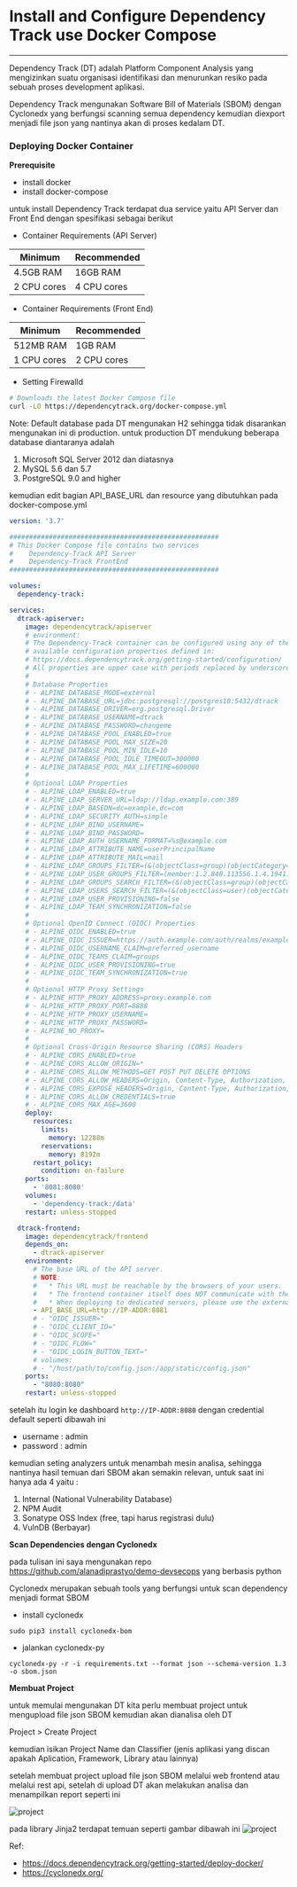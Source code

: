 # Install and Configure Dependency Track use Docker Compose

---
Dependency Track (DT) adalah Platform Component Analysis yang mengizinkan suatu organisasi identifikasi dan menurunkan resiko pada sebuah proses development aplikasi.

Dependency Track mengunakan Software Bill of Materials (SBOM) dengan Cyclonedx yang berfungsi scanning semua dependency kemudian diexport menjadi file json yang nantinya akan di proses kedalam DT.


### **Deploying Docker Container**

**Prerequisite**
- install docker
- install docker-compose

untuk install Dependency Track terdapat dua service yaitu API Server dan Front End dengan spesifikasi sebagai berikut

- Container Requirements (API Server)

| Minimum 	| Recommended 	|
|---	|---	|
| 4.5GB RAM 	| 16GB RAM 	|
| 2 CPU cores 	| 4 CPU cores 	|

- Container Requirements (Front End)

| Minimum 	| Recommended 	|
|---	|---	|
| 512MB RAM 	| 1GB RAM 	|
| 1 CPU cores 	| 2 CPU cores 	|



- Setting Firewalld
```bash
# Downloads the latest Docker Compose file
curl -LO https://dependencytrack.org/docker-compose.yml
```
Note: Default database pada DT mengunakan H2 sehingga tidak disarankan mengunakan ini di production. untuk production DT mendukung beberapa database diantaranya adalah
1. Microsoft SQL Server 2012 dan diatasnya
2. MySQL 5.6 dan 5.7
3. PostgreSQL 9.0 and higher

kemudian edit bagian API_BASE_URL dan resource yang dibutuhkan pada docker-compose.yml

```yaml
version: '3.7'

#####################################################
# This Docker Compose file contains two services
#    Dependency-Track API Server
#    Dependency-Track FrontEnd
#####################################################

volumes:
  dependency-track:

services:
  dtrack-apiserver:
    image: dependencytrack/apiserver
    # environment:
    # The Dependency-Track container can be configured using any of the
    # available configuration properties defined in:
    # https://docs.dependencytrack.org/getting-started/configuration/
    # All properties are upper case with periods replaced by underscores.
    #
    # Database Properties
    # - ALPINE_DATABASE_MODE=external
    # - ALPINE_DATABASE_URL=jdbc:postgresql://postgres10:5432/dtrack
    # - ALPINE_DATABASE_DRIVER=org.postgresql.Driver
    # - ALPINE_DATABASE_USERNAME=dtrack
    # - ALPINE_DATABASE_PASSWORD=changeme
    # - ALPINE_DATABASE_POOL_ENABLED=true
    # - ALPINE_DATABASE_POOL_MAX_SIZE=20
    # - ALPINE_DATABASE_POOL_MIN_IDLE=10
    # - ALPINE_DATABASE_POOL_IDLE_TIMEOUT=300000
    # - ALPINE_DATABASE_POOL_MAX_LIFETIME=600000
    #
    # Optional LDAP Properties
    # - ALPINE_LDAP_ENABLED=true
    # - ALPINE_LDAP_SERVER_URL=ldap://ldap.example.com:389
    # - ALPINE_LDAP_BASEDN=dc=example,dc=com
    # - ALPINE_LDAP_SECURITY_AUTH=simple
    # - ALPINE_LDAP_BIND_USERNAME=
    # - ALPINE_LDAP_BIND_PASSWORD=
    # - ALPINE_LDAP_AUTH_USERNAME_FORMAT=%s@example.com
    # - ALPINE_LDAP_ATTRIBUTE_NAME=userPrincipalName
    # - ALPINE_LDAP_ATTRIBUTE_MAIL=mail
    # - ALPINE_LDAP_GROUPS_FILTER=(&(objectClass=group)(objectCategory=Group))
    # - ALPINE_LDAP_USER_GROUPS_FILTER=(member:1.2.840.113556.1.4.1941:={USER_DN})
    # - ALPINE_LDAP_GROUPS_SEARCH_FILTER=(&(objectClass=group)(objectCategory=Group)(cn=*{SEARCH_TERM}*))
    # - ALPINE_LDAP_USERS_SEARCH_FILTER=(&(objectClass=user)(objectCategory=Person)(cn=*{SEARCH_TERM}*))
    # - ALPINE_LDAP_USER_PROVISIONING=false
    # - ALPINE_LDAP_TEAM_SYNCHRONIZATION=false
    #
    # Optional OpenID Connect (OIDC) Properties
    # - ALPINE_OIDC_ENABLED=true
    # - ALPINE_OIDC_ISSUER=https://auth.example.com/auth/realms/example
    # - ALPINE_OIDC_USERNAME_CLAIM=preferred_username
    # - ALPINE_OIDC_TEAMS_CLAIM=groups
    # - ALPINE_OIDC_USER_PROVISIONING=true
    # - ALPINE_OIDC_TEAM_SYNCHRONIZATION=true
    #
    # Optional HTTP Proxy Settings
    # - ALPINE_HTTP_PROXY_ADDRESS=proxy.example.com
    # - ALPINE_HTTP_PROXY_PORT=8888
    # - ALPINE_HTTP_PROXY_USERNAME=
    # - ALPINE_HTTP_PROXY_PASSWORD=
    # - ALPINE_NO_PROXY=
    #
    # Optional Cross-Origin Resource Sharing (CORS) Headers
    # - ALPINE_CORS_ENABLED=true
    # - ALPINE_CORS_ALLOW_ORIGIN=*
    # - ALPINE_CORS_ALLOW_METHODS=GET POST PUT DELETE OPTIONS
    # - ALPINE_CORS_ALLOW_HEADERS=Origin, Content-Type, Authorization, X-Requested-With, Content-Length, Accept, Origin, X-Api-Key, X-Total-Count, *
    # - ALPINE_CORS_EXPOSE_HEADERS=Origin, Content-Type, Authorization, X-Requested-With, Content-Length, Accept, Origin, X-Api-Key, X-Total-Count
    # - ALPINE_CORS_ALLOW_CREDENTIALS=true
    # - ALPINE_CORS_MAX_AGE=3600
    deploy:
      resources:
        limits:
          memory: 12288m
        reservations:
          memory: 8192m
      restart_policy:
        condition: on-failure
    ports:
      - '8081:8080'
    volumes:
      - 'dependency-track:/data'
    restart: unless-stopped

  dtrack-frontend:
    image: dependencytrack/frontend
    depends_on:
      - dtrack-apiserver
    environment:
      # The base URL of the API server.
      # NOTE:
      #   * This URL must be reachable by the browsers of your users.
      #   * The frontend container itself does NOT communicate with the API server directly, it just serves static files.
      #   * When deploying to dedicated servers, please use the external IP or domain of the API server.
      - API_BASE_URL=http://IP-ADDR:8081
      # - "OIDC_ISSUER="
      # - "OIDC_CLIENT_ID="
      # - "OIDC_SCOPE="
      # - "OIDC_FLOW="
      # - "OIDC_LOGIN_BUTTON_TEXT="
      # volumes:
      # - "/host/path/to/config.json:/app/static/config.json"
    ports:
      - "8080:8080"
    restart: unless-stopped

```

setelah itu login ke dashboard `http://IP-ADDR:8080` dengan credential default seperti dibawah ini
- username : admin
- password : admin

kemudian seting analyzers untuk menambah mesin analisa, sehingga nantinya hasil temuan dari SBOM akan semakin relevan, untuk saat ini hanya ada 4 yaitu :
1. Internal (National Vulnerability Database)
2. NPM Audit
3. Sonatype OSS Index (free, tapi harus registrasi dulu)
4. VulnDB (Berbayar)

**Scan Dependencies dengan Cyclonedx**

pada tulisan ini saya mengunakan repo https://github.com/alanadiprastyo/demo-devsecops yang berbasis python

Cyclonedx merupakan sebuah tools yang berfungsi untuk scan dependency menjadi format SBOM

- install cyclonedx
```
sudo pip3 install cyclonedx-bom
```

- jalankan cyclonedx-py 
```
cyclonedx-py -r -i requirements.txt --format json --schema-version 1.3 -o sbom.json
```

**Membuat Project**

untuk memulai mengunakan DT kita perlu membuat project untuk mengupload file json SBOM kemudian akan dianalisa oleh DT

Project > Create Project

kemudian isikan Project Name dan Classifier (jenis aplikasi yang discan apakah Aplication, Framework, Library atau lainnya)

setelah membuat project upload file json SBOM melalui web frontend atau melalui rest api, setelah di upload DT akan melakukan analisa dan menampilkan report seperti ini

![project](/img/dtrack/dash-project.png)

pada library Jinja2 terdapat temuan seperti gambar dibawah ini
![project](/img/dtrack/detect-jinja2.png)

Ref:
- https://docs.dependencytrack.org/getting-started/deploy-docker/
- https://cyclonedx.org/